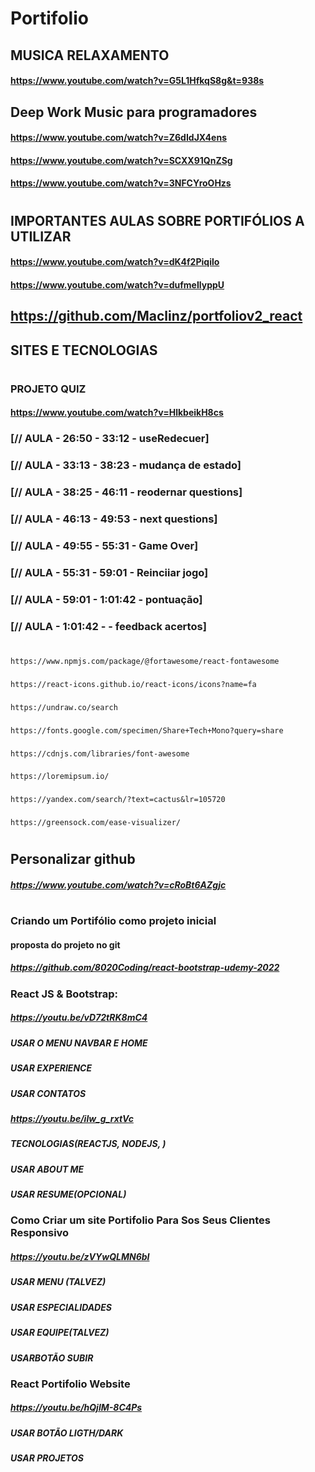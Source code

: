 # Portifolio

## MUSICA RELAXAMENTO
#### https://www.youtube.com/watch?v=G5L1HfkqS8g&t=938s
## Deep Work Music para programadores
#### https://www.youtube.com/watch?v=Z6dIdJX4ens
#### https://www.youtube.com/watch?v=SCXX91QnZSg
#### https://www.youtube.com/watch?v=3NFCYroOHzs 
#
## IMPORTANTES AULAS SOBRE PORTIFÓLIOS A UTILIZAR
#### https://www.youtube.com/watch?v=dK4f2Piqilo
#### https://www.youtube.com/watch?v=dufmeIlyppU
## https://github.com/Maclinz/portfoliov2_react

## SITES E TECNOLOGIAS
#
### PROJETO QUIZ
####    https://www.youtube.com/watch?v=HlkbeikH8cs
### [// AULA - 26:50 - 33:12 - useRedecuer]
### [// AULA - 33:13 - 38:23 - mudança de estado]
### [// AULA - 38:25 - 46:11 - reodernar questions]
### [// AULA - 46:13 - 49:53 - next questions]
### [// AULA - 49:55 - 55:31 - Game Over]
### [// AULA - 55:31 - 59:01 - Reinciiar jogo]
### [// AULA - 59:01 - 1:01:42 - pontuação]
### [// AULA - 1:01:42 -  - feedback acertos]
#
 
    https://www.npmjs.com/package/@fortawesome/react-fontawesome
###
    https://react-icons.github.io/react-icons/icons?name=fa
###
    https://undraw.co/search
###
    https://fonts.google.com/specimen/Share+Tech+Mono?query=share
###
    https://cdnjs.com/libraries/font-awesome
###
    https://loremipsum.io/
###
    https://yandex.com/search/?text=cactus&lr=105720
###
    https://greensock.com/ease-visualizer/


#

## Personalizar github
##### https://www.youtube.com/watch?v=cRoBt6AZgjc
#
### Criando um Portifólio como projeto inicial
#### proposta do projeto no git 
##### https://github.com/8020Coding/react-bootstrap-udemy-2022

### React JS & Bootstrap:
#####    https://youtu.be/vD72tRK8mC4
#####    USAR O MENU NAVBAR E HOME
#####    USAR EXPERIENCE
#####   USAR CONTATOS

#####     https://youtu.be/ilw_g_rxtVc
#####     TECNOLOGIAS(REACTJS, NODEJS, )
#####    USAR ABOUT ME
#####     USAR RESUME(OPCIONAL)

### Como Criar um site Portifolio Para Sos Seus Clientes  Responsivo
#####     https://youtu.be/zVYwQLMN6bI
#####     USAR MENU (TALVEZ)
#####     USAR ESPECIALIDADES
#####     USAR EQUIPE(TALVEZ)
#####    USARBOTÃO SUBIR

### React Portifolio Website
#####     https://youtu.be/hQjlM-8C4Ps
#####     USAR BOTÃO LIGTH/DARK
#####     USAR PROJETOS
